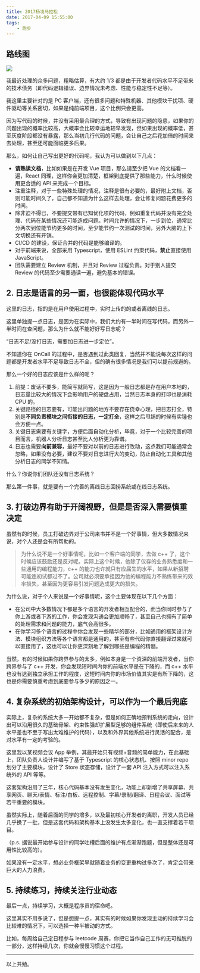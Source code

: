 ```yaml
---
title: 2017杨凌马拉松
date: 2017-04-09 15:55:00
tags:
    - 跑步
---
```

## 路线图

![](/img/paobu/2017-04-09/4-1.jpg)

我最近处理的众多问题，粗略估算，有大约 1/3 都是由于开发者代码水平不足带来的技术债务（即代码逻辑错误、边界情况未考虑、性能与稳定性不足等）。

我这里主要针对的是 PC 客户端，还有很多问题和特殊机器、其他模块干扰项、硬件驱动等关系密切，如果是纯前端项目，这个比例只会更高。

因为写代码的时候，并没有采用最合理的方式，导致有出现问题的隐患，如果你的问题出现的概率比较高，大概率会比较幸运地较早发现，但如果出现的概率低，甚至灰度阶段都没有暴露，那么当初几行代码的问题，会让自己之后花加倍的时间来去处理，甚至还可能面临更多后果。

那么，如何让自己写出更好的代码呢，我认为可以做到以下几点：

* **请熟读文档**，比如如果是在开发 Vue 项目，那么请至少把 Vue 的文档看一遍，React 同理，这样你会更加清楚，框架到底提供了那些能力，什么时候使用更合适的 API 来完成一个目标。
* 注重注释，对于一些特殊处理的情况，注释是很有必要的，最好附上文档，否则可能时间久了，自己都不知道为什么这样去处理，会让修复问题花费更多的时间。
* 除非迫不得已，不要提交带有已知优化项的代码，例如重复代码并没有完全处理、代码在某些情况还可能造成问题。时间允许的情况下，一步到位，通常比分两次到位能节约更多的时间，至少能节约一次测试的时间，另外大脑的上下文切换还有开销。
* CI/CD 的建设，保证合并的代码是能够编译的。
* 对于前端来说，全部采用 Typescript，使用 ESLint 约束代码，**禁止**直接使用 JavaScript。
* 团队需要建立 Review 机制，并且对 Review 过程负责。对于别人提交 Review 的代码至少需要通读一遍，避免基本的错误。

## 2. 日志是语言的另一面，也很能体现代码水平

这里的日志，指的是在用户使用过程中，实时上传的的或者离线的日志。

这里单独提一点日志，是因为在实际中，我们大约有一半时间在写代码，而另外一半时间在查问题，那么为什么就不能好好写日志呢？

“日志不足/没打日志，需要加日志进一步定位”。

不知道你在 OnCall 的过程中，是否遇到过此类回复，当然并不能说每次这样的问题都是开发者水平不足导致日志不全，但的确有很多情况是我们可以提前规避的。

那么一个好的日志应该是什么样的呢？

1. 前提：废话不要多，能简写就简写，这是因为一般日志都是存在用户本地的，日志量比较大的情况下会影响用户的硬盘占用，当然日志本身的打印也是消耗 CPU 的。
2. 关键路径的日志要有，可能出问题的地方不要存在侥幸心理，把日志打全，特别是**不同负责模块之间衔接的日志，一定打全**，这样之后甩锅的时候有实锤也会方便一点。
3. 关键日志需要有关键字，方便后面自动化分析，毕竟，对于一个比较完善的项目而言，机器人分析日志甚至比人分析更为靠谱。
4. 日志也需要**向前兼容**，最好不要对以前的日志进行改动，这点我们可能通常会忽略，如果没有必要，建议不要对日志进行大的变动，防止自动化工具和其他分析日志的同学不知情。

什么？你说你们团队还没有日志系统？

那么第一件事，就是要有一个完善的离线日志回捞系统或在线日志系统。

## 3. 打破边界有助于开阔视野，但是是否深入需要慎重决定

虽然有的时候，员工打破边界对于公司来书并不是一个好事情，但大多数情况来说，对个人还是会有所帮助的。

> 为什么说不是一个好事情呢，比如一个客户端的同学，去做 c++ 了，这个时候应该鼓励还是反对呢。实际上这个时候，他除了仅存的业务熟悉度和一些通用的编程能力，c++ 的能力也许就只有应届生的水平，如果从新招聘可能连初试都过不了。公司就必须要承担因为他的编程能力不熟练带来的效率损失，甚至因为更容易引发问题造成更大的损失。

为什么说，对于个人来说是一个好事情呢，这个主要体现在以下几个方面：

* 在公司中大多数情况下都是多个语言的开发者相互配合的，而当你同时参与了你上游或者下游的工作，你会发现沟通会更加顺畅了，甚至自己也拥有了简单的处理需求和问题的能力，底气会高很多。
* 在你学习多个语言的过程中你会发现一些精华的部分，比如通用的框架设计方法、模块组织方法等各个语言都是通用的，甚至有些代码你直接翻译过来就可以直接用了，这也可以让你更深刻地了解到哪些是编程的精髓。

当然，有的时候如果你跨界参与的太多，例如本身是一个资深的前端开发者，当你跨界参与了 c++ 开发，你会发现短时间内你的前端水平是在下降的，而 c++ 水平也没有达到独立承担工作的程度，这短时间内你的市场价值其实是有所下降的，这也是你需要慎重考虑到底要参与多少的原因之一。

## 4. 复杂系统的初始架构设计，可以作为一个最后兜底

实际上，复杂的系统大多一开始都不复杂，但是如何正确地预判系统的走向，设计出可以沿用很久的基础骨架、约束性强却扩展型足够的组件系统（即使后来来的人水平差也不至于写出太难维护的代码），以及和外界其他系统进行灵活的配合，是对水平有一定的考验的。

这里我以某视频会议 App 举例，其最开始只有视频+音频的简单能力，在此基础上，团队负责人设计并编写了基于 Typescript 的核心状态机、按照 minor repo 划分了主要模块，设计了 Store 状态存储，设计了一套 API 注入方式可以注入系统外的 API 等等。

这套架构沿用了三年，核心代码基本没有发生变化，功能上却新增了共享屏幕、共享网页、聊天/表情、标注/白板、远程控制、字幕/录制/翻译、日程会议、面试等若干重要的模块。

虽然实际上，随着后面的同学的增多，以及最初核心开发者的离职，开发人员已经几乎换了一批，但是这套代码和架构基本上没发生太多变化，也一直支撑着若干项目。

（p.s. 据说最开始参与设计的同学吐槽后面的维护有点渐渐跑题，但是整体还是可用性比较高的）。

如果没有一定水平，想必业务框架早就随着业务的变更重构过多次了，肯定会带来巨大的人力浪费。

## 5. 持续练习，持续关注行业动态

最后一点，持续学习，大概是程序员的宿命吧。

这里其实不用多说了，但是想提一点，其实有的时候如果你发现主动的持续学习会比较难的情况下，可以选择一种半被动的方式。

比如，每周给自己定日程参与 leetcode 周赛，你把它当作自己工作的无可推脱的一部分，这样持续几次，你就会慢慢习惯这个过程。

---

以上共勉。
